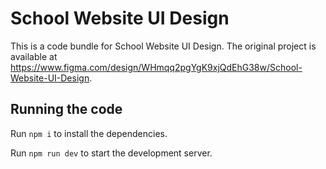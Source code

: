 
  # School Website UI Design

  This is a code bundle for School Website UI Design. The original project is available at https://www.figma.com/design/WHmqq2pgYgK9xjQdEhG38w/School-Website-UI-Design.

  ## Running the code

  Run `npm i` to install the dependencies.

  Run `npm run dev` to start the development server.
  